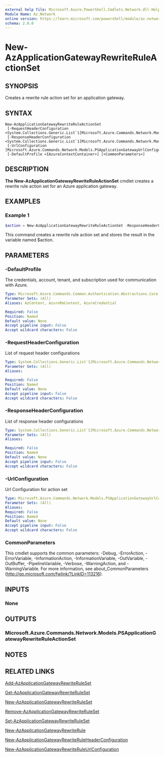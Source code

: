 ```yaml
---
external help file: Microsoft.Azure.PowerShell.Cmdlets.Network.dll-Help.xml
Module Name: Az.Network
online version: https://learn.microsoft.com/powershell/module/az.network/new-azapplicationgatewayrewriteruleactionset
schema: 2.0.0
---
```


# New-AzApplicationGatewayRewriteRuleActionSet

## SYNOPSIS
Creates a rewrite rule action set for an application gateway.

## SYNTAX

```
New-AzApplicationGatewayRewriteRuleActionSet
 [-RequestHeaderConfiguration <System.Collections.Generic.List`1[Microsoft.Azure.Commands.Network.Models.PSApplicationGatewayHeaderConfiguration]>]
 [-ResponseHeaderConfiguration <System.Collections.Generic.List`1[Microsoft.Azure.Commands.Network.Models.PSApplicationGatewayHeaderConfiguration]>]
 [-UrlConfiguration [Microsoft.Azure.Commands.Network.Models.PSApplicationGatewayUrlConfiguration]]
 [-DefaultProfile <IAzureContextContainer>] [<CommonParameters>]
```

## DESCRIPTION
**The New-AzApplicationGatewayRewriteRuleActionSet** cmdlet creates a rewrite rule action set for an Azure application gateway.

## EXAMPLES

### Example 1
```powershell
$action = New-AzApplicationGatewayRewriteRuleActionSet -ResponseHeaderConfiguration $hc -UrlConfiguration $urlConfiguration
```

This command creates a rewrite rule action set and stores the result in the variable named $action.

## PARAMETERS

### -DefaultProfile
The credentials, account, tenant, and subscription used for communication with Azure.

```yaml
Type: Microsoft.Azure.Commands.Common.Authentication.Abstractions.Core.IAzureContextContainer
Parameter Sets: (All)
Aliases: AzContext, AzureRmContext, AzureCredential

Required: False
Position: Named
Default value: None
Accept pipeline input: False
Accept wildcard characters: False
```

### -RequestHeaderConfiguration
List of request header configurations

```yaml
Type: System.Collections.Generic.List`1[Microsoft.Azure.Commands.Network.Models.PSApplicationGatewayHeaderConfiguration]
Parameter Sets: (All)
Aliases:

Required: False
Position: Named
Default value: None
Accept pipeline input: False
Accept wildcard characters: False
```

### -ResponseHeaderConfiguration
List of response header configurations

```yaml
Type: System.Collections.Generic.List`1[Microsoft.Azure.Commands.Network.Models.PSApplicationGatewayHeaderConfiguration]
Parameter Sets: (All)
Aliases:

Required: False
Position: Named
Default value: None
Accept pipeline input: False
Accept wildcard characters: False
```

### -UrlConfiguration
Url Configuration for action set

```yaml
Type: Microsoft.Azure.Commands.Network.Models.PSApplicationGatewayUrlConfiguration
Parameter Sets: (All)
Aliases:
Required: False
Position: Named
Default value: None
Accept pipeline input: False
Accept wildcard characters: False
```

### CommonParameters
This cmdlet supports the common parameters: -Debug, -ErrorAction, -ErrorVariable, -InformationAction, -InformationVariable, -OutVariable, -OutBuffer, -PipelineVariable, -Verbose, -WarningAction, and -WarningVariable. For more information, see about_CommonParameters (http://go.microsoft.com/fwlink/?LinkID=113216).

## INPUTS

### None

## OUTPUTS

### Microsoft.Azure.Commands.Network.Models.PSApplicationGatewayRewriteRuleActionSet

## NOTES

## RELATED LINKS

[Add-AzApplicationGatewayRewriteRuleSet](./Add-AzApplicationGatewayRewriteRuleSet.md)

[Get-AzApplicationGatewayRewriteRuleSet](./Get-AzApplicationGatewayRewriteRuleSet.md)

[New-AzApplicationGatewayRewriteRuleSet](./New-AzApplicationGatewayRewriteRuleSet.md)

[Remove-AzApplicationGatewayRewriteRuleSet](./Remove-AzApplicationGatewayRewriteRuleSet.md)

[Set-AzApplicationGatewayRewriteRuleSet](./Set-AzApplicationGatewayRewriteRuleSet.md)

[New-AzApplicationGatewayRewriteRule](./New-AzApplicationGatewayRewriteRule.md)

[New-AzApplicationGatewayRewriteRuleHeaderConfiguration](./New-AzApplicationGatewayRewriteRuleHeaderConfiguration.md)

[New-AzApplicationGatewayRewriteRuleUrlConfiguration](./New-AzApplicationGatewayRewriteRuleUrlConfiguration.md)